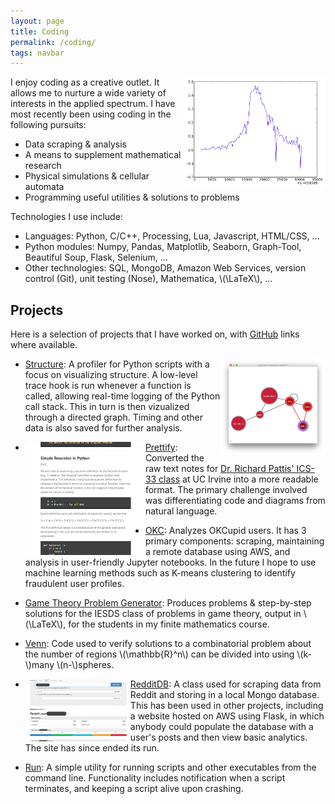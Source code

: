 ```yaml
---
layout: page
title: Coding
permalink: /coding/
tags: navbar
---
```

[<img src="/assets/img/post_slope.png" style="float:right; width: 45%; height: 45%">](/assets/img/post_slope.png)
I enjoy coding as a creative outlet.  It allows me to nurture a wide variety of interests in the applied spectrum.  I have most recently been using coding in the following pursuits:

* Data scraping & analysis
* A means to supplement mathematical research
* Physical simulations & cellular automata
* Programming useful utilities & solutions to problems

Technologies I use include:

* Languages: Python, C/C++, Processing, Lua, Javascript, HTML/CSS, ...
* Python modules: Numpy, Pandas, Matplotlib, Seaborn, Graph-Tool, Beautiful Soup, Flask, Selenium, ...
* Other technologies: SQL, MongoDB, Amazon Web Services, version control (Git), unit testing (Nose), Mathematica, \\(\LaTeX\\), ...

## Projects
Here is a selection of projects that I have worked on, with [GitHub](https://github.com/Ryan-Holben/) links where available.

* [Structure](https://github.com/Ryan-Holben/Structure): [<img src="/assets/img/structure.png" style="float:right; width: 35%; height: 35%">](/assets/img/structure.png) A profiler for Python scripts with a focus on visualizing structure.  A low-level trace hook is run whenever a function is called, allowing real-time logging of the Python call stack.  This in turn is then vizualized through a directed graph.  Timing and other data is also saved for further analysis.

* [Prettify](https://github.com/Ryan-Holben/prettify): [<img src="/assets/img/prettify.png" style="float:left; width: 40%; height: 40%">](https://github.com/Ryan-Holben/prettify) Converted the raw text notes for [Dr. Richard Pattis' ICS-33 class](https://www.ics.uci.edu/~pattis/ICS-33/) at UC Irvine into a more readable format.  The primary challenge involved was differentiating code and diagrams from natural language.

* [OKC](https://github.com/Ryan-Holben/OKC): Analyzes OKCupid users.  It has 3 primary components: scraping, maintaining a remote database using AWS, and analysis in user-friendly Jupyter notebooks.  In the future I hope to use machine learning methods such as K-means clustering to identify fraudulent user profiles.

* [Game Theory Problem Generator](https://github.com/Ryan-Holben/game-theory-IESDS-generator): Produces problems & step-by-step solutions for the IESDS class of problems in game theory, output in \\(\LaTeX\\), for the students in my finite mathematics course.

* <a name="Venn"></a>[Venn](#Venn): Code used to verify solutions to a combinatorial problem about the number of regions \\(\mathbb{R}^n\\) can be divided into using \\(k-\\)many \\(n-\\)spheres.

* [RedditDB](https://github.com/Ryan-Holben/RedditDB): [<img src="/assets/img/RedditDB.png" style="float:left; width: 35%; height: 35%">](/assets/img/RedditDB.png) A class used for scraping data from Reddit and storing in a local Mongo database.  This has been used in other projects, including a website hosted on AWS using Flask, in which anybody could populate the database with a user's posts and then view basic analytics.  The site has since ended its run.

* [Run](https://github.com/Ryan-Holben/run): A simple utility for running scripts and other executables from the command line.  Functionality includes notification when a script terminates, and keeping a script alive upon crashing.
